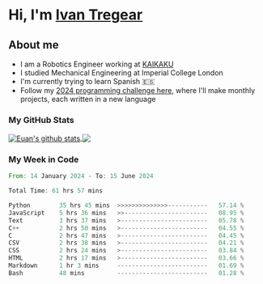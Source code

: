 # Hi, I'm [Ivan Tregear](https://www.linkedin.com/in/ivantregear/)

## About me

* I am a Robotics Engineer working at [KAIKAKU](https://github.com/KAIKAKU-AI)
* I studied Mechanical Engineering at Imperial College London
* I'm currently trying to learn Spanish :es:
* Follow my [2024 programming challenge here](https://github.com/ITregear?tab=repositories), where I'll make monthly projects, each written in a new language


### My GitHub Stats

<a href="#my-github-stats">
  <img align="center" src="https://github-readme-stats.vercel.app/api?username=itregear&count_private=true&show_icons=true&include_all_commits=true&theme=material-palenight" alt="Euan's github stats" />
</a>

<a href="#my-github-stats">
  <img align="center" src="https://github-readme-stats.vercel.app/api/top-langs/?username=itregear&layout=compact&theme=material-palenight" />
</a>

### My Week in Code
<!--START_SECTION:waka-->

```rust
From: 14 January 2024 - To: 15 June 2024

Total Time: 61 hrs 57 mins

Python        35 hrs 45 mins  >>>>>>>>>>>>>>-----------   57.14 %
JavaScript    5 hrs 36 mins   >>-----------------------   08.95 %
Text          3 hrs 37 mins   >------------------------   05.78 %
C++           2 hrs 50 mins   >------------------------   04.55 %
C             2 hrs 47 mins   >------------------------   04.45 %
CSV           2 hrs 38 mins   >------------------------   04.21 %
CSS           2 hrs 24 mins   >------------------------   03.84 %
HTML          2 hrs 17 mins   >------------------------   03.66 %
Markdown      1 hr 3 mins     -------------------------   01.69 %
Bash          48 mins         -------------------------   01.28 %
```

<!--END_SECTION:waka-->
